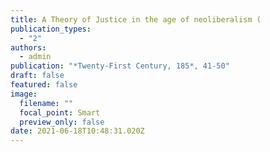 ```yaml
---
title: A Theory of Justice in the age of neoliberalism (
publication_types:
  - "2"
authors:
  - admin
publication: "*Twenty-First Century, 185*, 41-50"
draft: false
featured: false
image:
  filename: ""
  focal_point: Smart
  preview_only: false
date: 2021-06-18T10:48:31.020Z
---
```

